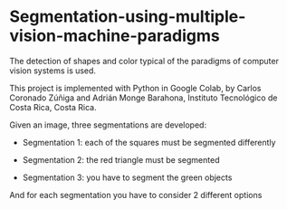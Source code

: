 # Segmentation-using-multiple-vision-machine-paradigms
The detection of shapes and color typical of the paradigms of computer vision systems is used.

This project is implemented with Python in Google Colab, by Carlos Coronado Zúñiga and Adrián Monge Barahona, Instituto Tecnológico de Costa Rica, Costa Rica.


Given an image, three segmentations are developed:

- Segmentation 1: each of the squares must be segmented differently

- Segmentation 2: the red triangle must be segmented

- Segmentation 3: you have to segment the green objects


And for each segmentation you have to consider 2 different options
